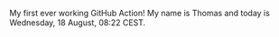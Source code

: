 My first ever working GitHub Action!
My name is Thomas and today is Wednesday, 18 August, 08:22 CEST. 
